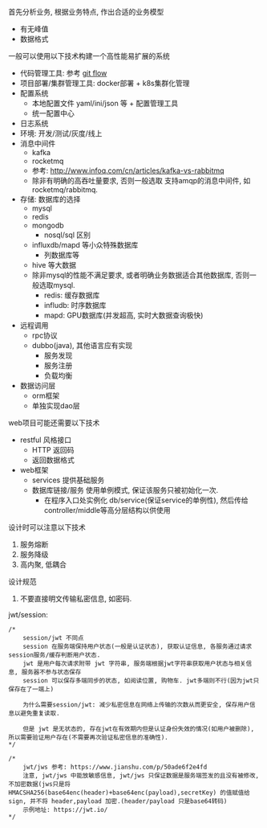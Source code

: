 首先分析业务, 根据业务特点, 作出合适的业务模型
- 有无峰值
- 数据格式

一般可以使用以下技术构建一个高性能易扩展的系统
- 代码管理工具: 参考 [git flow](/os/git/use.md#git-flow)
- 项目部署/集群管理工具: docker部署 + k8s集群化管理
- 配置系统
    - 本地配置文件 yaml/ini/json 等 + 配置管理工具
    - 统一配置中心
- 日志系统
- 环境: 开发/测试/灰度/线上
- 消息中间件
    - kafka
    - rocketmq
    - 参考: http://www.infoq.com/cn/articles/kafka-vs-rabbitmq
    - 除非有明确的高吞吐量要求, 否则一般选取 支持amqp的消息中间件, 如rocketmq/rabbitmq.
- 存储: 数据库的选择
    - mysql
    - redis
    - mongodb
        - nosql/sql 区别
    - influxdb/mapd 等小众特殊数据库
        - 列数据库等
    - hive 等大数据
    - 除非mysql的性能不满足要求, 或者明确业务数据适合其他数据库, 否则一般选取mysql.
        - redis: 缓存数据库
        - infludb: 时序数据库
        - mapd: GPU数据库(并发超高, 实时大数据查询极快)
- 远程调用
    - rpc协议
    - dubbo(java), 其他语言应有实现
        - 服务发现
        - 服务注册
        - 负载均衡
- 数据访问层
    - orm框架
    - 单独实现dao层

web项目可能还需要以下技术
- restful 风格接口
    - HTTP 返回码
    - 返回数据格式
- web框架
    - services 提供基础服务
    - 数据库链接/服务 使用单例模式, 保证该服务只被初始化一次.
        - 在程序入口处实例化 db/service(保证service的单例性), 然后传给 controller/middle等高分层结构以供使用


设计时可以注意以下技术
1. 服务熔断
2. 服务降级
3. 高内聚, 低耦合

设计规范
1. 不要直接明文传输私密信息, 如密码.


jwt/session:
````
/*
	session/jwt 不同点
	session 在服务端保持用户状态(一般是认证状态), 获取认证信息, 各服务通过请求session服务/缓存判断用户状态.
	jwt 是用户每次请求附带 jwt 字符串, 服务端根据jwt字符串获取用户状态与相关信息, 服务器不参与状态保存
	session 可以保存多端同步的状态, 如阅读位置, 购物车. jwt多端则不行(因为jwt只保存在了一端上)

	为什么需要session/jwt: 减少私密信息在网络上传输的次数从而更安全, 保存用户信息以避免重复读取.

	但是 jwt 是无状态的, 存在jwt在有效期内但是认证身份失效的情况(如用户被删除), 所以需要验证用户存在(不需要再次验证私密信息的准确性).
*/

/*
	jwt/jws 参考: https://www.jianshu.com/p/50ade6f2e4fd
	注意, jwt/jws 中能放敏感信息, jwt/jws 只保证数据是服务端签发的且没有被修改, 不加密数据(jws只是将 HMACSHA256(base64enc(header)+base64enc(payload),secretKey) 的值赋值给sign, 并不将 header,payload 加密.(header/payload 只是base64转码)
	示例地址: https://jwt.io/
*/

````
